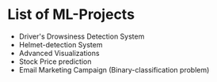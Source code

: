 # List of ML-Projects

- Driver's Drowsiness Detection System
- Helmet-detection System
- Advanced Visualizations
- Stock Price prediction
- Email Marketing Campaign (Binary-classification problem)
